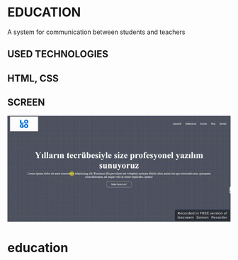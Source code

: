 <h1>EDUCATION</h1>

A system for communication between students and teachers

<h2>USED TECHNOLOGIES<h2>

HTML, CSS

<h2>SCREEN</h2>

![](screen.gif)
# education

